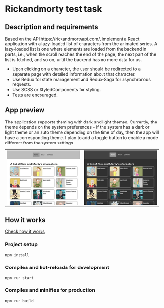 # Rickandmorty test task

## Description and requirements

Based on the API <a href="https://rickandmortyapi.com/">https://rickandmortyapi.com/</a>, implement a React application with a lazy-loaded list of characters from the animated series. A lazy-loaded list is one where elements are loaded from the backend in parts, i.e., when the scroll reaches the end of the page, the next part of the list is fetched, and so on, until the backend has no more data for us.

- Upon clicking on a character, the user should be redirected to a separate page with detailed information about that character.
- Use Redux for state management and Redux-Saga for asynchronous requests.
- Use SCSS or StyledComponents for styling.
- Tests are encouraged.

## App preview

The application supports theming with dark and light themes. Currently, the theme depends on the system preferences - if the system has a dark or light theme or an auto theme depending on the time of day, then the app will have a corresponding theme. I plan to add a toggle button to enable a mode different from the system settings.

<table>
  <tr>
    <td>
      <picture>
        <source media="(prefers-color-scheme: dark)" srcset="https://raw.githubusercontent.com/IhorSylakov/IhorSylakov/main/repo-previews/rickandmorty-dark.webp">
        <source media="(prefers-color-scheme: light)" srcset="https://raw.githubusercontent.com/IhorSylakov/IhorSylakov/main/repo-previews/rickandmorty-light.webp">
        <img alt="Shows an illustrated light and dark modes" src="https://raw.githubusercontent.com/IhorSylakov/IhorSylakov/main/repo-previews/rickandmorty-light.webp">
      </picture>
    </td>
    <td>
      <picture>
        <source media="(prefers-color-scheme: dark)" srcset="https://raw.githubusercontent.com/IhorSylakov/IhorSylakov/main/repo-previews/rickandmorty-light.webp">
        <source media="(prefers-color-scheme: light)" srcset="https://raw.githubusercontent.com/IhorSylakov/IhorSylakov/main/repo-previews/rickandmorty-dark.webp">
        <img alt="Shows an illustrated dark and light modes" src="https://raw.githubusercontent.com/IhorSylakov/IhorSylakov/main/repo-previews/rickandmorty-dark.webp">
      </picture>
    </td>
  </tr>
</table>
<!-- ![dark theme](https://raw.githubusercontent.com/IhorSylakov/IhorSylakov/main/repo-previews/rickandmorty-dark.webp)
![light theme](https://raw.githubusercontent.com/IhorSylakov/IhorSylakov/main/repo-previews/rickandmorty-light.webp) -->

## How it works

[Check how it works](https://rickandmorty-task.vercel.app/)

### Project setup
```
npm install
```

### Compiles and hot-reloads for development
```
npm run start
```

### Compiles and minifies for production
```
npm run build
```
